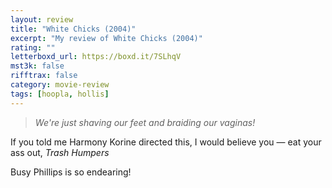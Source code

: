 ```yaml
---
layout: review
title: "White Chicks (2004)"
excerpt: "My review of White Chicks (2004)"
rating: ""
letterboxd_url: https://boxd.it/7SLhqV
mst3k: false
rifftrax: false
category: movie-review
tags: [hoopla, hollis]
---
```


<blockquote><i>We're just shaving our feet and braiding our vaginas!</i></blockquote>
If you told me Harmony Korine directed this, I would believe you — eat your ass out, <i>Trash Humpers</i>

Busy Phillips is so endearing!
